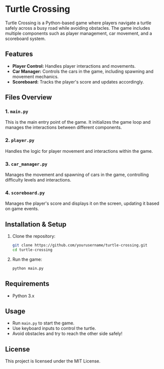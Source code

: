 # Turtle Crossing

Turtle Crossing is a Python-based game where players navigate a turtle safely across a busy road while avoiding obstacles. The game includes multiple components such as player management, car movement, and a scoreboard system.

## Features
- **Player Control:** Handles player interactions and movements.
- **Car Manager:** Controls the cars in the game, including spawning and movement mechanics.
- **Scoreboard:** Tracks the player's score and updates accordingly.

## Files Overview
### 1. `main.py`
This is the main entry point of the game. It initializes the game loop and manages the interactions between different components.

### 2. `player.py`
Handles the logic for player movement and interactions within the game.

### 3. `car_manager.py`
Manages the movement and spawning of cars in the game, controlling difficulty levels and interactions.

### 4. `scoreboard.py`
Manages the player's score and displays it on the screen, updating it based on game events.

## Installation & Setup
1. Clone the repository:
   ```sh
   git clone https://github.com/yourusername/turtle-crossing.git
   cd turtle-crossing
   ```
2. Run the game:
   ```sh
   python main.py
   ```

## Requirements
- Python 3.x

## Usage
- Run `main.py` to start the game.
- Use keyboard inputs to control the turtle.
- Avoid obstacles and try to reach the other side safely!

## License
This project is licensed under the MIT License.